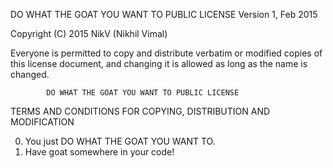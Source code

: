  DO WHAT THE GOAT YOU WANT TO PUBLIC LICENSE 
                    Version 1, Feb 2015 

 Copyright (C) 2015 NikV (Nikhil Vimal)

 Everyone is permitted to copy and distribute verbatim or modified 
 copies of this license document, and changing it is allowed as long 
 as the name is changed. 

            DO WHAT THE GOAT YOU WANT TO PUBLIC LICENSE 
   TERMS AND CONDITIONS FOR COPYING, DISTRIBUTION AND MODIFICATION 

  0. You just DO WHAT THE GOAT YOU WANT TO.
  1. Have goat somewhere in your code!
